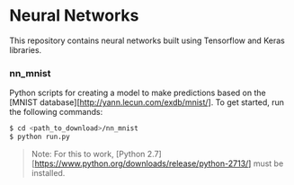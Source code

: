 # Neural Networks 
This repository contains neural networks built using Tensorflow and Keras libraries.

### nn_mnist
Python scripts for creating a model to make predictions based on the [MNIST database][http://yann.lecun.com/exdb/mnist/].
To get started, run the following commands:

```sh
$ cd <path_to_download>/nn_mnist
$ python run.py
```

> Note: For this to work, [Python 2.7][https://www.python.org/downloads/release/python-2713/] must be installed.
